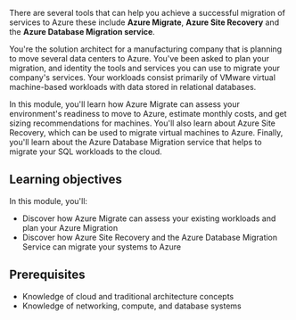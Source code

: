 There are several tools that can help you achieve a successful migration of services to Azure these include **Azure Migrate**, **Azure Site Recovery** and the **Azure Database Migration service**.

You're the solution architect for a manufacturing company that is planning to move several data centers to Azure. You've been asked to plan your migration, and identity the tools and services you can use to migrate your company's services. Your workloads consist primarily of VMware virtual machine-based workloads with data stored in relational databases.

In this module, you'll learn how Azure Migrate can assess your environment's readiness to move to Azure, estimate monthly costs, and get sizing recommendations for machines. You'll also learn about Azure Site Recovery, which can be used to migrate virtual machines to Azure. Finally, you'll learn about the Azure Database Migration service that helps to migrate your SQL workloads to the cloud.

## Learning objectives

In this module, you'll:

- Discover how Azure Migrate can assess your existing workloads and plan your Azure Migration
- Discover how Azure Site Recovery and the Azure Database Migration Service can migrate your systems to Azure

## Prerequisites

- Knowledge of cloud and traditional architecture concepts
- Knowledge of networking, compute, and database systems
